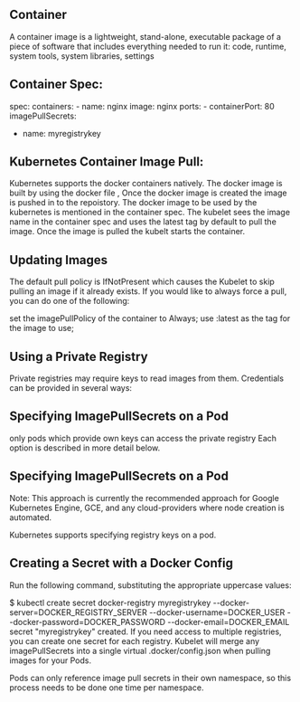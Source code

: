 
Container
---------
A container image is a lightweight, stand-alone, executable package of a piece of software that includes everything 
needed to run it: code, runtime, system tools, system libraries, settings

Container Spec:
---------------

spec:
      containers:
      - name: nginx
        image: nginx
        ports:
        - containerPort: 80
 imagePullSecrets:
  - name: myregistrykey
        
 Kubernetes Container Image Pull:
 -------------------------------
 Kubernetes supports the docker containers natively. The docker image is built by using the docker file ,
 Once the docker image is created the image is pushed in to the repoistory.
 The docker image to be used by the kubernetes is mentioned in the container spec.
 The kubelet sees the image name in the container spec and uses the latest tag by default to pull the image.
 Once the image is pulled the kubelt starts the container.

Updating Images
---------------

The default pull policy is IfNotPresent which causes the Kubelet to skip pulling an image if it already exists. If you would like to always force a pull, you can do one of the following:

set the imagePullPolicy of the container to Always;
use :latest as the tag for the image to use;

Using a Private Registry
------------------------
Private registries may require keys to read images from them. Credentials can be provided in several ways:

Specifying ImagePullSecrets on a Pod
-------------------------------------
only pods which provide own keys can access the private registry Each option is described in more detail below.


Specifying ImagePullSecrets on a Pod
------------------------------------
Note: This approach is currently the recommended approach for Google Kubernetes Engine, GCE, and any cloud-providers where node creation is automated.

Kubernetes supports specifying registry keys on a pod.

Creating a Secret with a Docker Config
-------------------------------------
Run the following command, substituting the appropriate uppercase values:

$ kubectl create secret docker-registry myregistrykey --docker-server=DOCKER_REGISTRY_SERVER --docker-username=DOCKER_USER --docker-password=DOCKER_PASSWORD --docker-email=DOCKER_EMAIL
secret "myregistrykey" created.
If you need access to multiple registries, you can create one secret for each registry. Kubelet will merge any imagePullSecrets into a single virtual .docker/config.json when pulling images for your Pods.

Pods can only reference image pull secrets in their own namespace, so this process needs to be done one time per namespace.

